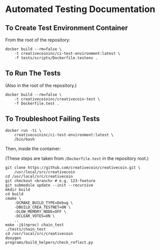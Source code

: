 # Automated Testing Documentation

## To Create Test Environment Container

From the root of the repository:

    docker build --rm=false \
        -t creativecoininc/ci-test-environment:latest \
        -f tests/scripts/Dockerfile.testenv .

## To Run The Tests

(Also in the root of the repository.)

    docker build --rm=false \
        -t creativecoininc/creativecoin-test \
        -f Dockerfile.test .

## To Troubleshoot Failing Tests

    docker run -ti \
        creativecoininc/ci-test-environment:latest \
        /bin/bash

Then, inside the container:

(These steps are taken from `/Dockerfile.test` in the
repository root.)

    git clone https://github.com/creativecoin/creativecoin.git \
        /usr/local/src/creativecoin
    cd /usr/local/src/creativecoin
    git checkout <branch> # e.g. 123-feature
    git submodule update --init --recursive
    mkdir build
    cd build
    cmake \
        -DCMAKE_BUILD_TYPE=Debug \
        -DBUILD_CREA_TESTNET=ON \
        -DLOW_MEMORY_NODE=OFF \
        -DCLEAR_VOTES=ON \
        ..
    make -j$(nproc) chain_test
    ./tests/chain_test
    cd /usr/local/src/creativecoin
    doxygen
    programs/build_helpers/check_reflect.py
